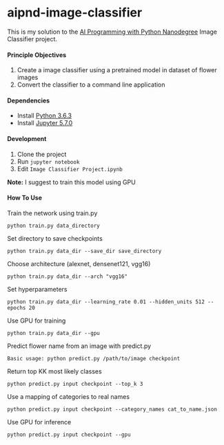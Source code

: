 # aipnd-image-classifier

This is my solution to the [AI Programming with Python Nanodegree](https://www.udacity.com/course/ai-programming-python-nanodegree--nd089) Image Classifier project.

#### Principle Objectives

1. Create a image classifier using a pretrained model in dataset of flower images
2. Convert the classifier to a command line application

#### Dependencies

* Install [Python 3.6.3](https://www.python.org/downloads)
* Install [Jupyter 5.7.0](https://jupyter.org/install)


#### Development

1. Clone the project
2. Run `jupyter notebook`
3. Edit `Image Classifier Project.ipynb`

**Note:** I suggest to train this model using GPU

#### How To Use

Train the network using train.py

```
python train.py data_directory
```

Set directory to save checkpoints

```
python train.py data_dir --save_dir save_directory
```

Choose architecture (alexnet, densenet121, vgg16)

```
python train.py data_dir --arch "vgg16"
```

Set hyperparameters

```
python train.py data_dir --learning_rate 0.01 --hidden_units 512 --epochs 20
```
Use GPU for training

```
python train.py data_dir --gpu
```
Predict flower name from an image with predict.py

```
Basic usage: python predict.py /path/to/image checkpoint
```

Return top KK most likely classes

```
python predict.py input checkpoint --top_k 3
```

Use a mapping of categories to real names

```
python predict.py input checkpoint --category_names cat_to_name.json
```

Use GPU for inference

```
python predict.py input checkpoint --gpu
```
